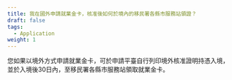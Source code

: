 ```yaml
---
title: 我在國外申請就業金卡，核准後如何於境內的移民署各縣市服務站領證？
draft: false
tags:
  - Application
weight: 1
---
```

您如果以境外方式申請就業金卡，可於申請平臺自行列印境外核准證明持憑入境，並於入境後30日內，至移民署各縣市服務站領取就業金卡。